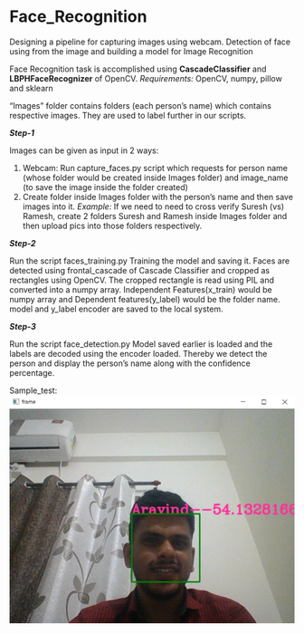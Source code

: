 # Face_Recognition
Designing a pipeline for capturing images using webcam. Detection of face using from the image and building a model for Image Recognition


Face Recognition task is accomplished using **CascadeClassifier** and **LBPHFaceRecognizer** of OpenCV. 
*Requirements:* OpenCV, numpy, pillow and sklearn

“Images” folder contains folders (each person’s name) which contains respective images. They are used to label further in our scripts.


**_Step-1_**

Images can be given as input in 2 ways:
1.	Webcam: Run capture_faces.py script which requests for person name (whose folder would be created inside Images folder) and image_name (to save the image inside the folder created)
2.	Create folder inside Images folder with the person’s name and then save images into it.
*Example:* If we need to need to cross verify Suresh (vs) Ramesh, create 2 folders Suresh and Ramesh inside Images folder and then upload pics into those folders respectively.


**_Step-2_**

Run the script faces_training.py
Training the model and saving it. Faces are detected using frontal_cascade of Cascade Classifier and cropped as rectangles using OpenCV. The cropped rectangle is read using PIL and converted into a numpy array. Independent Features(x_train) would be numpy array and Dependent features(y_label) would be the folder name.
model and y_label encoder are saved to the local system.


**_Step-3_**

Run the script face_detection.py
Model saved earlier is loaded and the labels are decoded using the encoder loaded. Thereby we detect the person and display the person’s name along with the confidence percentage.
 

Sample_test: 
![alt text][logo]

[logo]: https://github.com/sheruaravindreddy/Face_Recognition/blob/master/sample_result.png "Logo Title Text 2"
